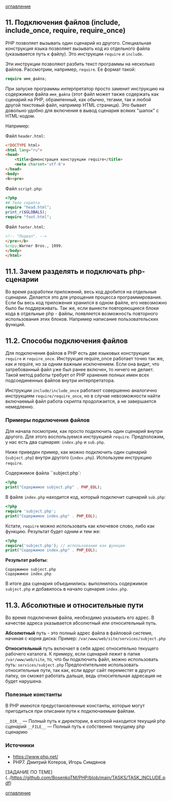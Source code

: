 [оглавление](../README.md)



## 11. Подключения файлов (include, include_once, require, require_once)

PHP позволяет вызывать один сценарий из другого. Специальная конструкция языка позволяет вызывать код из отдельного файла (указывается путь к файлу). Это инструкции `require` и `include`.

Эти инструкции позволяют разбить текст программы на несколько файлов. Рассмотрим, например, `require`. Ее формат такой:

``` php
require имя_файла;
```

 При запуске программы интерпретатор просто заменит инструкцию на содержимое файла `имя_файла` (этот файл может также содержать как сценарий на PHP, обрамленный, как обычно, тегами, так и любой другой текстовый файл, например HTML страница). Это бывает довольно удобно для включения в вывод сценария всяких "шапок" с HTML-кодом.

Например:

Файл `header.html`:

```html
<!DOCTYPE html>
<html lang="ru"> 
<head>
    <title>Демонстрация конструкции require</title>
    <meta charset='utf-8'>
</head>
<body>
<b><pre> 
```
Файл `script.php`:

```php
<?php 
## Тело скрипта
require "head.html";
print_r($GLOBALS);
require "foot.html";
```

Файл `footer.html`:

```html
<!-- "Подвал". -->
</pre></b>
&copy;Warner Bros., 1999.
</body>
</html> 
```



## 11.1. Зачем разделять и подключать php-сценарии

Во время разработки приложений, весь код дробится на отдельные сценарии. Делается это для упрощения процесса программирования. Если бы весь код приложения хранился в одном файле, его невозможно было бы поддерживать.
Так же, если вынести повторяющиеся блоки кода в отдельные php - файлы, появляется возможность повторного использования этих блоков. Например написание пользовательских функций. 



## 11.2. Способы подключения файлов

Для подключения файлов в PHP есть две языковых конструкции: `require` и `require_once`. 
Инструкция require_once работает точно так же, как и require, но за одним важным исключением. Если она видит, что затребованный файл уже был ранее включен, то ничего не делает. Такой метод работы требует от PHP хранения полных имен всех подсоединенных файлов внутри интерпретатора. 

Инструкции `include/include_once` работают совершенно аналогично инструкциям `require/require_once`, но в случае невозможности найти включаемый файл работа скрипта продолжается, а не завершается немедленно. 

### Примеры подключения файлов

Для начала посмотрим, как просто подключить один сценарий внутри другого. Для этого воспользуемся инструкцией `require`. Предположим, у нас есть два сценария: `index.php` и `sub.php`.

Ниже приведен пример, как можно подключить один сценарий (`subject.php`) внутри другого (`index.php`). Используем инструкцию `require`. 

Содержимое файла ``subject.php`:

```php
<?php
print("Содержимое subject.php" . PHP_EOL);
```

В файле `index.php` находится код, который подключит сценарий `sub.php`:

```php
<?php
require 'subject.php';
print("Содержимое index.php" . PHP_EOL);
```

Кстати, `require` можно использовать как ключевое слово, либо как функцию.
Результат будет одним и тем же:

```php
<?php
require('subject.php'); // использование как функции
print("Содержимое index.php" . PHP_EOL);
```

**Результат работы:**

```
Содержимое subject.php
Содержимое index.php
```

В итоге два сценария объединились: выполнилось содержимое `subject.php` и добавилось в начало сценария `index.php`.



## 11.3. Абсолютные и относительные пути

Во время подключения файла, необходимо указывать его адрес. В качестве адреса указывается абсолютный или относительный путь.

**Абсолютный** путь  - это полный адрес файла в файловой системе, начиная с корня диска:
Пример: `/var/www/web/site/services/subject.php`

**Относительный** путь включает в себя адрес относительно текущего рабочего каталога. К примеру, если сценарий лежит в папке `/var/www/web/site`, то, что бы подключить файл, можно использовать путь: `services/subject.php`
Предпочтительнее использовать относительные пути, так как, если вдруг сайт переместят в другую папку, он сможет работать дальше, ведь относительная адресация не будет нарушена.

### Полезные константы

В PHP имеются предустановленные константы, которые могут пригодиться при описании пути к подключаемым файлам.

`__DIR__` — Полный путь к директории, в которой находится текущий php сценарий
`__FILE__` — Полный путь к собственно текущему php сценарию



### Источники

- https://www.php.net/
- PHP7. Дмитрий Котеров, Игорь Симдянов

[ЗАДАНИЕ ПО ТЕМЕ] (../https://github.com/BosenkoTM/PHP/blob/main/TASKS/TASK_INCLUDE.pdf)

[оглавление](../README.md)
